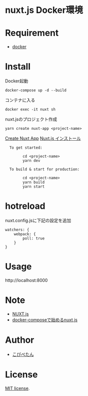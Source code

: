 # nuxt.js Docker環境

# Requirement
* [docker](https://www.docker.com/)

# Install
Docker起動
```
docker-compose up -d --build
```

コンテナに入る
```
docker exec -it nuxt sh
```

nuxt.jsのプロジェクト作成
```
yarn create nuxt-app <project-name>
```

[Create Nuxt App](https://github.com/nuxt/create-nuxt-app)
[Nuxt.js インストール](https://ja.nuxtjs.org/docs/2.x/get-started/installation/)

```
  To get started:

        cd <project-name>
        yarn dev

  To build & start for production:

        cd <project-name>
        yarn build
        yarn start
```

# hotreload
nuxt.config.jsに下記の設定を追加
```
watchers: {
    webpack: {
        poll: true
    }
}
```

# Usage

http://localhost:8000


# Note
* [NUXT.js](https://ja.nuxtjs.org/) 
* [docker-composeで始めるnuxt.js](https://qiita.com/fussy113/items/ed7f56ff647a7f853bc9) 

# Author
* [こぴぺたん](https://twitter.com/c_a_p_engineer)

# License
[MIT license](https://en.wikipedia.org/wiki/MIT_License).
